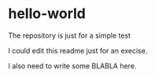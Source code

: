 # hello-world
The repository is just for a simple test

I could edit this readme just for an execise.

I also need to write some BLABLA here.
